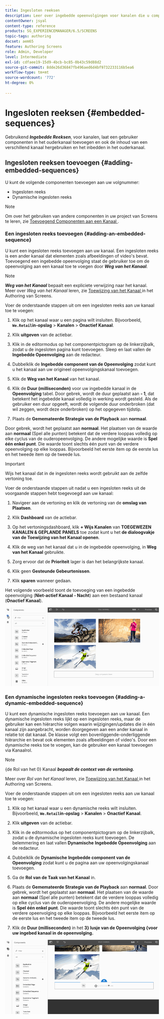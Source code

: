 ```yaml
---
title: Ingesloten reeksen
description: Leer over ingebedde opeenvolgingen voor kanalen die u componenten in het ouderkanaal laten toevoegen. U kunt de inhoud ook vanuit een ander kanaal hergebruiken en in het bovenliggende kanaal insluiten.
contentOwner: jsyal
content-type: reference
products: SG_EXPERIENCEMANAGER/6.5/SCREENS
topic-tags: authoring
docset: aem65
feature: Authoring Screens
role: Admin, Developer
level: Intermediate
exl-id: cdfaee19-15d9-4bcb-bc85-0b43c59d88d2
source-git-commit: 8dde26d36847fb496aed6d4bf9732233116b5ea6
workflow-type: tm+mt
source-wordcount: '772'
ht-degree: 0%

---
```


# Ingesloten reeksen {#embedded-sequences}

Gebruikend ***Ingebedde Reeksen***, voor kanalen, laat een gebruiker componenten in het ouderkanaal toevoegen en ook de inhoud van een verschillend kanaal hergebruiken en het inbedden in het ouderkanaal.

## Ingesloten reeksen toevoegen {#adding-embedded-sequences}

U kunt de volgende componenten toevoegen aan uw volgnummer:

* Ingesloten reeks
* Dynamische ingesloten reeks

>[!NOTE]
>
>Om over het gebruiken van andere componenten in uw project van Screens te leren, zie [ Toevoegend Componenten aan een Kanaal ](adding-components-to-a-channel.md).

### Een ingesloten reeks toevoegen {#adding-an-embedded-sequence}

U kunt een ingesloten reeks toevoegen aan uw kanaal. Een ingesloten reeks is een ander kanaal dat elementen zoals afbeeldingen of video&#39;s bevat. Toevoegend een ingebedde opeenvolging staat de gebruiker toe om de opeenvolging aan een kanaal toe te voegen door ***Weg van het Kanaal***.

>[!NOTE]
>***Weg van het Kanaal*** bepaalt een expliciete verwijzing naar het kanaal.
>Meer over *Weg van het Kanaal* leren, zie [ Toewijzing van het Kanaal ](channel-assignment.md) in het Authoring van Screens.

Voer de onderstaande stappen uit om een ingesloten reeks aan uw kanaal toe te voegen:

1. Klik op het kanaal waar u een pagina wilt insluiten. Bijvoorbeeld, **`We.Retail`in-opslag** > **Kanalen** > **Onactief Kanaal**.

1. Klik **uitgeven** van de actiebar.
1. Klik in de editormodus op het componentpictogram op de linkerzijbalk, zodat u de ingesloten pagina kunt toevoegen. Sleep en laat vallen de **Ingebedde Opeenvolging** aan de redacteur.
1. Dubbelklik de **Ingebedde component van de Opeenvolging** zodat kunt u het kanaal aan uw origineel opeenvolgingskanaal toevoegen.
1. Klik de **Weg van het Kanaal** van het kanaal.
1. Klik de **Duur (milliseconden)** voor uw ingebedde kanaal in de **Opeenvolging** tabel. Door gebrek, wordt de duur geplaatst aan **- 1**, dat betekent het ingebedde kanaal volledig in werking wordt gesteld. Als de gebruiker een duur opgeeft, wordt de volgende duur onderbroken (dat wil zeggen, wordt deze onderbroken) op het opgegeven tijdstip.

1. Plaats de **Gememateerde Strategie van de Playback** aan **normaal**.

Door gebrek, wordt het geplaatst aan **normaal**. Het plaatsen van de waarde aan **normaal** (Spel alle punten) betekent dat de verdere looppas volledig op elke cyclus van de ouderopeenvolging. De andere mogelijke waarde is **Spel één enkel punt**. Die waarde toont slechts één punt van de verdere opeenvolging op elke looppas. Bijvoorbeeld het eerste item op de eerste lus en het tweede item op de tweede lus.

>[!IMPORTANT]
>
>Wijs het kanaal dat in de ingesloten reeks wordt gebruikt aan de zelfde vertoning toe.
>
>Voer de onderstaande stappen uit nadat u een ingesloten reeks uit de voorgaande stappen hebt toegevoegd aan uw kanaal:
>
>1. Navigeer aan de vertoning en klik de vertoning van de **omslag van Plaatsen**.
>1. Klik **Dashboard** van de actiebar.
>1. Op het vertoningsdashboard, klik **+ Wijs Kanalen** van **TOEGEWEZEN KANALEN &amp; GEPLANDE PANELS** toe zodat kunt u het **de dialoogvakje van de Toewijzing van het Kanaal openen**.
>
>1. Klik de weg van het kanaal dat u in de ingebedde opeenvolging, in **Weg van het Kanaal** gebruikte.
>1. Zorg ervoor dat de **Prioriteit** lager is dan het belangrijkste kanaal.
>
>1. Klik geen **Gesteunde Gebeurtenissen**.
>1. Klik **sparen** wanneer gedaan.
>

Het volgende voorbeeld toont de toevoeging van een ingebedde opeenvolging (**Niet-actief Kanaal - Nacht**) aan een bestaand kanaal (**Onactief Kanaal**).

![ new2 ](assets/new2.gif)

### Een dynamische ingesloten reeks toevoegen {#adding-a-dynamic-embedded-sequence}

U kunt een dynamische ingesloten reeks toevoegen aan uw kanaal. Een dynamische ingesloten reeks lijkt op een ingesloten reeks, maar de gebruiker kan een hiërarchie volgen waarin wijzigingen/updates die in één kanaal zijn aangebracht, worden doorgegeven aan een ander kanaal in relatie tot dat kanaal. De klasse volgt een bovenliggende-onderliggende hiërarchie en bevat ook elementen zoals afbeeldingen of video&#39;s. Door een dynamische reeks toe te voegen, kan de gebruiker een kanaal toevoegen via Kanaalrol.

>[!NOTE]
>
>{de Rol van het 0} Kanaal ***bepaalt de context van de vertoning.***
>
>Meer over *Rol van het Kanaal* leren, zie [ Toewijzing van het Kanaal ](channel-assignment.md) in het Authoring van Screens.

Voer de onderstaande stappen uit om een ingesloten reeks aan uw kanaal toe te voegen:

1. Klik op het kanaal waar u een dynamische reeks wilt insluiten. Bijvoorbeeld, **`We.Retail`in-opslag** > **Kanalen** > **Onactief Kanaal**.

1. Klik **uitgeven** van de actiebar.
1. Klik in de editormodus op het componentpictogram op de linkerzijbalk, zodat u de dynamische ingesloten reeks kunt toevoegen. De belemmering en laat vallen **Dynamische** **Ingebedde Opeenvolging** aan de redacteur.

1. Dubbelklik de **Dynamische** **Ingebedde component van de Opeenvolging** zodat kunt u de pagina aan uw opeenvolgingskanaal toevoegen.

1. Ga de **Rol van de Taak van het Kanaal** in.
1. Plaats de **Gememateerde Strategie van de Playback** aan **normaal**. Door gebrek, wordt het geplaatst aan **normaal**. Het plaatsen van de waarde aan **normaal** (Spel alle punten) betekent dat de verdere looppas volledig op elke cyclus van de ouderopeenvolging. De andere mogelijke waarde is **Spel één enkel punt**. Die waarde toont slechts één punt van de verdere opeenvolging op elke looppas. Bijvoorbeeld het eerste item op de eerste lus en het tweede item op de tweede lus.

1. Klik de **Duur (milliseconden)** in het **3} lusje van de Opeenvolging {voor uw ingebed kanaal in de opeenvolging.**

![ recentste ](assets/latest.gif)
